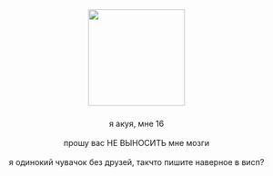 <div align="center">
  <img height="170" src="https://i.pinimg.com/736x/f9/2c/c4/f92cc4aa8abef6ff45a2bc235a7b7a81.jpg"  />
</div>

###

<p align="center">я акуя, мне 16 <br><br>прошу вас НЕ ВЫНОСИТЬ мне мозги <br><br>я одинокий чувачок без друзей, такчто пишите наверное в висп?</a></p>
<br>

###

###
